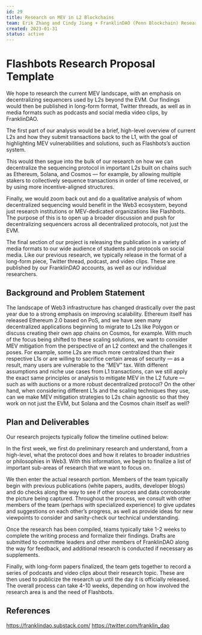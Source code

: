 ```yaml
---
id: 29
title: Research on MEV in L2 Blockchains
team: Erik Zhang and Cindy Jiang + FranklinDAO (Penn Blockchain) Research Committee
created: 2023-01-31
status: active 
---
```


# Flashbots Research Proposal Template

We hope to research the current MEV landscape, with an emphasis on decentralizing sequencers used by L2s beyond the EVM. Our findings would then be published in long-form format, Twitter threads, as well as in media formats such as podcasts and social media video clips, by FranklinDAO.

The first part of our analysis would be a brief, high-level overview of current L2s and how they submit transactions back to the L1, with the goal of highlighting MEV vulnerabilities and solutions, such as Flashbots’s auction system. 

This would then segue into the bulk of our research on how we can decentralize the sequencing protocol in important L2s built on chains such as Ethereum, Solana, and Cosmos — for example, by allowing multiple stakers to collectively sequence transactions in order of time received, or by using more incentive-aligned structures.

Finally, we would zoom back out and do a qualitative analysis of whom decentralized sequencing would benefit in the Web3 ecosystem, beyond just research institutions or MEV-dedicated organizations like Flashbots. The purpose of this is to open up a broader discussion and push for decentralizing sequencers across all decentralized protocols, not just the EVM.

The final section of our project is releasing the publication in a variety of media formats to our wide audience of students and protocols on social media. Like our previous research, we typically release in the format of a long-form piece, Twitter thread, podcast, and video clips. These are published by our FranklinDAO accounts, as well as our individual researchers. 


## Background and Problem Statement
The landscape of Web3 infrastructure has changed drastically over the past year due to a strong emphasis on improving scalability. Ethereum itself has released Ethereum 2.0 based on PoS, and we have seen many decentralized applications beginning to migrate to L2s like Polygon or discuss creating their own app chains on Cosmos, for example. With much of the focus being shifted to these scaling solutions, we want to consider MEV mitigation from the perspective of an L2 context and the challenges it poses. For example, some L2s are much more centralized than their respective L1s or are willing to sacrifice certain areas of security — as a result, many users are vulnerable to the “MEV” tax.
With different assumptions and niche use cases from L1 transactions, can we still apply the exact same principles or analysis to mitigate MEV in the L2 future — such as with auctions or a more robust decentralized protocol? On the other hand, when considering different L1s and the scaling techniques they use, can we make MEV mitigation strategies to L2s chain agnostic so that they work on not just the EVM, but Solana and the Cosmos chain itself as well? 

## Plan and Deliverables
Our research projects typically follow the timeline outlined below:

In the first week, we first do preliminary research and understand, from a high-level, what the protocol does and how it relates to broader industries or philosophies in Web3. With this information, we begin to finalize a list of important sub-areas of research that we want to focus on. 

We then enter the actual research portion. Members of the team typically begin with previous publications (white papers, audits, developer blogs) and do checks along the way to see if other sources and data corroborate the picture being captured. Throughout the process, we consult with other members of the team (perhaps with specialized experience) to give updates and suggestions on each other’s progress, as well as provide ideas for new viewpoints to consider and sanity-check our technical understanding.

Once the research has been compiled, teams typically take 1-2 weeks to complete the writing process and formalize their findings. Drafts are submitted to committee leaders and other members of FranklinDAO along the way for feedback, and additional research is conducted if necessary as supplements. 

Finally, with long-form papers finalized, the team gets together to record a series of podcasts and video clips about their research topic. These are then used to publicize the research up until the day it is officially released. The overall process can take 4-10 weeks, depending on how involved the research area is and the need of Flashbots.


## References
https://franklindao.substack.com/
https://twitter.com/franklin_dao 


